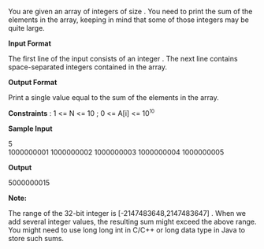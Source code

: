 You are given an array of integers of size . You need to print the sum of the elements in the array, keeping in mind that some of those integers may be quite large.

<b>Input Format</b>

The first line of the input consists of an integer . The next line contains  space-separated integers contained in the array.

<b>Output Format</b>

Print a single value equal to the sum of the elements in the array.

<b>Constraints</b> : 1 <= N <= 10 ; 0 <= A[i] <= 10<sup><small>10</small></sup>
 

<b>Sample Input</b>

5<br>
1000000001 1000000002 1000000003 1000000004 1000000005

<b>Output</b>

5000000015

<b>Note:</b>

The range of the 32-bit integer is [-2147483648,2147483647] .
When we add several integer values, the resulting sum might exceed the above range. 
You might need to use long long int in C/C++ or long data type in Java to store such sums.

